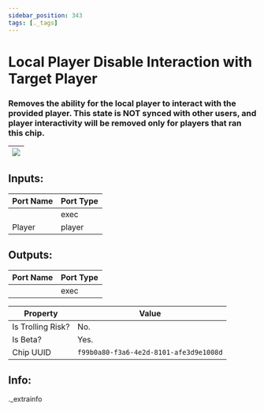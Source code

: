 ```yaml
---
sidebar_position: 343
tags: [._tags]
---
```


# Local Player Disable Interaction with Target Player


### Removes the ability for the local player to interact with the provided player. This state is NOT synced with other users, and player interactivity will be removed only for players that ran this chip.

| ![](https://images-ext-2.discordapp.net/external/MPmIaQzlEPmgGWlgi-WxBBXt0Bjv_zWPkg1y1f_sy3s/https/www.recroomcircuits.com/image/circuit/absolute-value?width=206&height=108) |
|-----|

## Inputs:
| Port Name | Port Type |
|-----------|-----------|
|  | exec |
| Player | player |

## Outputs:
| Port Name | Port Type |
|-----------|-----------|
|  | exec | 

| Property  | Value |
|-------------------|-----------|
| Is Trolling Risk? | No. |
| Is Beta? | Yes. |
| Chip UUID | `f99b0a80-f3a6-4e2d-8101-afe3d9e1008d` |

## Info:
._extrainfo